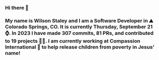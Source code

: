 ### Hi there 👋

### My name is Wilson Staley and I am a Software Developer in ⛰ Colorado Springs, CO.  It is currently Thursday, September 21 ⌚. In 2023 I have made 307 commits, 81 PRs, and contributed to 19 projects 👨‍💻. I am currently working at Compassion International 🏢 to help release children from poverty in Jesus' name!